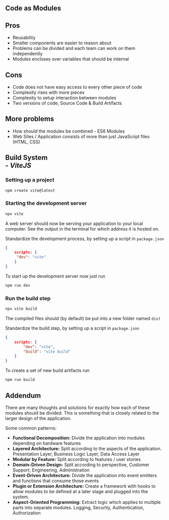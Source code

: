 ## Code as Modules

## Pros
- Reusability
- Smaller components are easier to reason about
- Problems can be divided and each team can work on them independently
- Modules encloses over variables that should be internal

## Cons
- Code does not have easy access to every other piece of code
- Complexity rises with more pieces
- Complexity to setup interaction between modules
- Two versions of code, Source Code & Build Artifacts

## More problems
- How should the modules be combined - ES6 Modules
- Web Sites / Application consists of more than just JavaScript files (HTML, CSS)

## Build System<br>*- ViteJS*

### Setting up a project
  ```sh
  npm create vite@latest
  ```

### Starting the development server
```sh
npx vite
```
A web server should now be serving your application to your local computer.
See the output in the terminal for which address it is hosted on.

Standardize the development process, by setting up a script in `package.json`
```json
{
	scripts: {
	 "dev": "vite"
	}
} 
```

To start up the development server now just run
```sh
npm run dev
```

###  Run the build step
```sh
npx vite build
```

The compiled files should (by default) be put into a new folder named `dist`

Standardize the build step, by setting up a script in `package.json`
```json
{
	scripts: {
		"dev": "vite",
		"build": "vite build"
	}
} 
```
 
 To create a set of new build artifacts run
 ```sh
 npm run build
 ```

## Addendum

There are many thoughts and solutions for exactly how each of these modules should be divided. This is something that is closely related to the larger design of the application.

Some common patterns:
- **Functional Decomposition:**
  Divide the application into modules depending on hardware features
- **Layered Architecture:**
  Split according to the aspects of the application.
  Presentation Layer, Business Logic Layer, Data Access Layer
- **Modular by Feature:**
  Split according to features / user stories
- **Domain-Driven Design:**
  Split according to perspective, Customer Support, Engineering, Administration
- **Event-Driven Architecture:**
  Divide the application into event emitters and functions that consume those events
- **Plugin or Extension Architecture:**
  Create a framework with hooks to allow modules to be defined at a later stage and plugged into the system.
- **Aspect-Oriented Programming:**
  Extract logic which applies to multiple parts into separate modules. Logging, Security, Authentication, Authorization